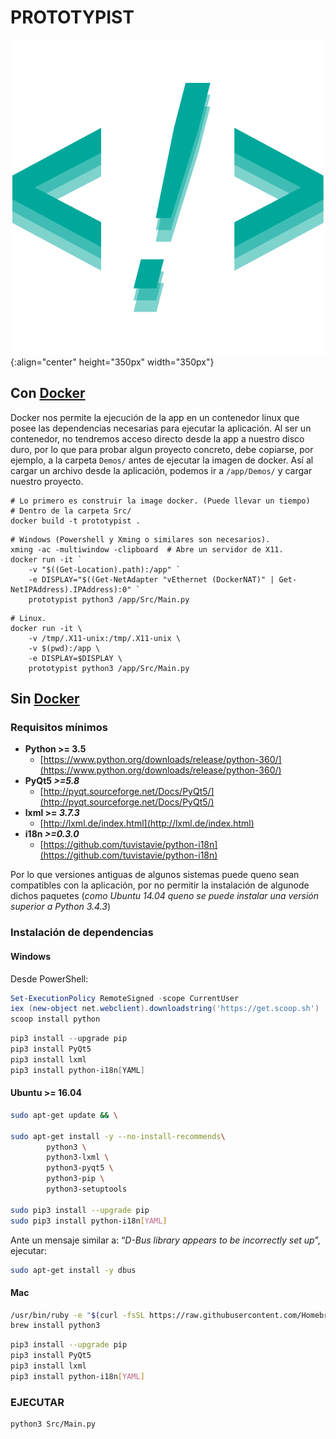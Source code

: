 # PROTOTYPIST

![](Src/Icons/logo.png){:align="center" height="350px" width="350px"}

## Con [Docker](https://www.docker.com/what-docker)

Docker nos permite la ejecución de la app en un contenedor linux que posee las dependencias necesarias para ejecutar la aplicación. Al ser un contenedor, no tendremos acceso directo desde la app a nuestro disco duro, por lo que para probar algun proyecto concreto, debe copiarse, por ejemplo, a la carpeta `Demos/` antes de ejecutar la imagen de docker. Así al cargar un archivo desde la aplicación, podemos ir a `/app/Demos/` y cargar nuestro proyecto.

```shell
# Lo primero es construir la image docker. (Puede llevar un tiempo)
# Dentro de la carpeta Src/
docker build -t prototypist .
```

```shell
# Windows (Powershell y Xming o similares son necesarios).
xming -ac -multiwindow -clipboard  # Abre un servidor de X11.
docker run -it `
    -v "$((Get-Location).path):/app" `
    -e DISPLAY="$((Get-NetAdapter "vEthernet (DockerNAT)" | Get-NetIPAddress).IPAddress):0" `
    prototypist python3 /app/Src/Main.py
```

```shell
# Linux.
docker run -it \
    -v /tmp/.X11-unix:/tmp/.X11-unix \
    -v $(pwd):/app \
    -e DISPLAY=$DISPLAY \
    prototypist python3 /app/Src/Main.py
```

## Sin [Docker](https://www.docker.com/what-docker)

### Requisitos mínimos

- **Python >= 3.5**
  - [https://www.python.org/downloads/release/python-360/](https://www.python.org/downloads/release/python-360/)
- **PyQt5 *>=5.8***
  - [http://pyqt.sourceforge.net/Docs/PyQt5/](http://pyqt.sourceforge.net/Docs/PyQt5/)
- **lxml >= *3.7.3***
  - [http://lxml.de/index.html](http://lxml.de/index.html)
- **i18n *>=0.3.0***
  - [https://github.com/tuvistavie/python-i18n](https://github.com/tuvistavie/python-i18n)

Por lo que versiones antiguas de algunos sistemas puede queno sean compatibles con la aplicación, por no permitir la instalación de algunode dichos paquetes (*como Ubuntu 14.04 queno se puede instalar una versión superior a Python 3.4.3*)

### Instalación de dependencias

#### Windows

Desde PowerShell:

```powershell
Set-ExecutionPolicy RemoteSigned -scope CurrentUser
iex (new-object net.webclient).downloadstring('https://get.scoop.sh')
scoop install python
```

```powershell
pip3 install --upgrade pip
pip3 install PyQt5
pip3 install lxml
pip3 install python-i18n[YAML]
```

#### Ubuntu >= 16.04

```bash
sudo apt-get update && \

sudo apt-get install -y --no-install-recommends\
        python3 \
        python3-lxml \
        python3-pyqt5 \
        python3-pip \
        python3-setuptools

sudo pip3 install --upgrade pip
sudo pip3 install python-i18n[YAML]
```

Ante un mensaje similar a: “*D-Bus library appears to be incorrectly set up*”, ejecutar:

```bash
sudo apt-get install -y dbus
```

#### Mac

```bash
/usr/bin/ruby -e "$(curl -fsSL https://raw.githubusercontent.com/Homebrew/install/master/install)"
brew install python3
```

```bash
pip3 install --upgrade pip
pip3 install PyQt5
pip3 install lxml
pip3 install python-i18n[YAML]
```

### EJECUTAR

```shell
python3 Src/Main.py
```
